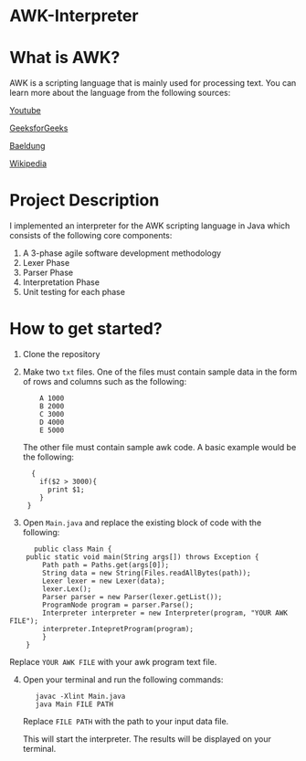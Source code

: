 # AWK-Interpreter

# What is AWK?
AWK is a scripting language that is mainly used for processing text. You can learn more about the language from the following sources:

[Youtube](https://www.youtube.com/watch?v=oPEnvuj9QrI)

[GeeksforGeeks](https://www.geeksforgeeks.org/linux-unix/awk-command-unixlinux-examples/)

[Baeldung](https://www.baeldung.com/linux/awk-guide)

[Wikipedia](https://en.wikipedia.org/wiki/AWK)

# Project Description
I implemented an interpreter for the AWK scripting language in Java which consists of the following core components:

1) A 3-phase agile software development methodology
2) Lexer Phase
3) Parser Phase
4) Interpretation Phase
5) Unit testing for each phase

# How to get started?

1) Clone the repository 
2) Make two ```txt``` files. One of the files must contain sample data in the form of rows and columns such as the following:
   ```
       A 1000
       B 2000
       C 3000
       D 4000
       E 5000
   ```
   The other file must contain sample awk code. A basic example would be the following:

   ```
     {
       if($2 > 3000){
         print $1;
       }
    }
    ```
3) Open ```Main.java``` and replace the existing block of code with the following:

```
      public class Main {
	public static void main(String args[]) throws Exception {
		Path path = Paths.get(args[0]);
		String data = new String(Files.readAllBytes(path));
		Lexer lexer = new Lexer(data);
		lexer.Lex();
		Parser parser = new Parser(lexer.getList()); 
		ProgramNode program = parser.Parse();
        Interpreter interpreter = new Interpreter(program, "YOUR AWK FILE");
        interpreter.IntepretProgram(program);
		}
	}
```
 Replace ```YOUR AWK FILE``` with your awk program text file.

4) Open your terminal and run the following commands:
      ```
         javac -Xlint Main.java
         java Main FILE PATH
      ```
   Replace ```FILE PATH``` with the path to your input data file.

   This will start the interpreter. The results will be displayed on your terminal.

